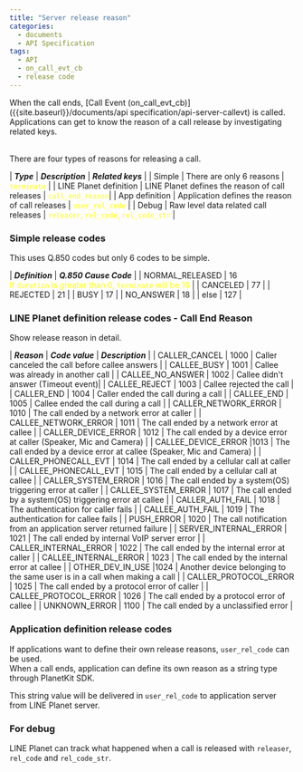 ```yaml
---
title: "Server release reason"
categories:
  - documents
  - API Specification
tags:
  - API
  - on_call_evt_cb
  - release code
---
```


When the call ends, [Call Event (on_call_evt_cb)]({{site.baseurl}}/documents/api specification/api-server-callevt) is called.<br>
Applications can get to know the reason of a call release by investigating related keys.<br>
<br>

There are four types of reasons for releasing a call.

| ***Type*** | ***Description*** | ***Related keys*** |
| Simple | There are only 6 reasons | <span style="color:yellow"> `terminate` </span>|
| LINE Planet definition | LINE Planet defines the reason of call releases | <span style="color:yellow">`call_end_reason`</span>|
| App definition | Application defines the reason of call releases | <span style="color:yellow">`user_rel_code` </span>|
| Debug | Raw level data related call releases | <span style="color:yellow">`releaser`, `rel_code`, `rel_code_str` </span>|


### Simple release codes
This uses Q.850 codes but only 6 codes to be simple.

| ***Definition*** | ***Q.850 Cause Code*** |
| NORMAL_RELEASED | 16 <br> <span style="color:yellow">If `duration` is greater than 0, `terminate` will be 16</span> |
| CANCELED | 77 |
| REJECTED | 21 |
| BUSY | 17 |
| NO_ANSWER | 18 |
| else | 127 |

### LINE Planet definition release codes - Call End Reason
Show release reason in detail.

| ***Reason*** | ***Code value*** | ***Description*** |
| CALLER_CANCEL | 1000 | Caller canceled the call before callee answers |
| CALLEE_BUSY | 1001 | Callee was already in another call |
| CALLEE_NO_ANSWER | 1002 | Callee didn't answer (Timeout event)|
| CALLEE_REJECT | 1003 | Callee rejected the call |
| CALLER_END | 1004 | Caller ended the call during a call |
| CALLEE_END | 1005 | Callee ended the call during a call |
| CALLER_NETWORK_ERROR | 1010 | The call ended by a network error at caller |
| CALLEE_NETWORK_ERROR | 1011 | The call ended by a network error at callee |
| CALLER_DEVICE_ERROR | 1012 | The call ended by a device error at caller (Speaker, Mic and Camera) |
| CALLEE_DEVICE_ERROR |1013 | The call ended by a device error at callee (Speaker, Mic and Camera) |
| CALLER_PHONECALL_EVT | 1014 | The call ended by a cellular call at caller |
| CALLEE_PHONECALL_EVT | 1015 | The call ended by a cellular call at callee |
| CALLER_SYSTEM_ERROR |	1016 | The call ended by a system(OS) triggering error at caller |
| CALLEE_SYSTEM_ERROR |	1017 | The call ended by a system(OS) triggering  error at callee |
| CALLER_AUTH_FAIL | 1018 | The authentication for caller fails |
| CALLEE_AUTH_FAIL | 1019 | The authentication for callee fails |
| PUSH_ERROR | 1020 | The call notification from an application server returned failure |
| SERVER_INTERNAL_ERROR	| 1021 | The call ended by internal VoIP server error |
| CALLER_INTERNAL_ERROR	| 1022 | The call ended by the internal error at caller |
| CALLEE_INTERNAL_ERROR	| 1023 | The call ended by the internal error at callee |
| OTHER_DEV_IN_USE |1024 | Another device belonging to the same user is in a call when making a call |
| CALLER_PROTOCOL_ERROR	| 1025 | The call ended by a protocol error of caller |
| CALLEE_PROTOCOL_ERROR	| 1026 | The call ended by a protocol error of callee |
| UNKNOWN_ERROR	| 1100 | The call ended by a unclassified error |


### Application definition release codes
If applications want to define their own release reasons, `user_rel_code` can be used.<br>
When a call ends, application can define its own reason as a string type through PlanetKit SDK. <br>

This string value will be delivered in `user_rel_code` to application server from LINE Planet server.<br>

### For debug
LINE Planet can track what happened when a call is released with `releaser`, `rel_code` and `rel_code_str`.
